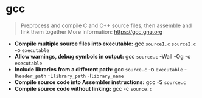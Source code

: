 # gcc
> Preprocess and compile C and C++ source files, then assemble and link them together
> More information: <https://gcc.gnu.org>
- **Compile multiple source files into executable:**
gcc `source1.c` `source2.c` -o `executable`
- **Allow warnings, debug symbols in output:**
gcc `source.c` -Wall -Og -o `executable`
- **Include libraries from a different path:**
gcc `source.c` -o `executable` -I`header_path` -L`library_path` -l`library_name`
- **Compile source code into Assembler instructions:**
gcc -S `source.c`
- **Compile source code without linking:**
gcc -c `source.c`

